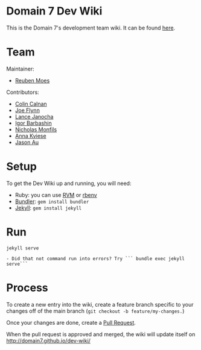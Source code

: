 # Domain 7 Dev Wiki
This is the Domain 7's development team wiki. It can be found [here](http://domain7.github.io/dev-wiki/).

# Team
Maintainer:

* [Reuben Moes](https://github.com/reubenmoes)

Contributors:

* [Colin Calnan](https://github.com/colincalnan)
* [Joe Flynn](https://github.com/joeflynn)
* [Lance Janocha](https://github.com/lancejanocha)
* [Igor Barbashin](https://github.com/igorbarbashin)
* [Nicholas Monfils](https://github.com/nmwd)
* [Anna Kviese](https://github.com/annakviese)
* [Jason Au](https://github.com/jasontau)

# Setup
To get the Dev Wiki up and running, you will need:

* Ruby: you can use [RVM](https://rvm.io/rvm/install) or [rbenv](https://github.com/rbenv/rbenv)
* [Bundler](http://bundler.io/): `gem install bundler`
* [Jekyll](https://jekyllrb.com/): `gem install jekyll`

# Run
```
jekyll serve
```
    - Did that not command run into errors? Try ``` bundle exec jekyll serve```

# Process
To create a new entry into the wiki, create a feature branch specific to your changes off of the main branch (`git checkout -b feature/my-changes.`)

Once your changes are done, create a [Pull Request](https://github.com/domain7/dev-wiki/pulls).

When the pull request is approved and merged, the wiki will update itself on http://domain7.github.io/dev-wiki/
